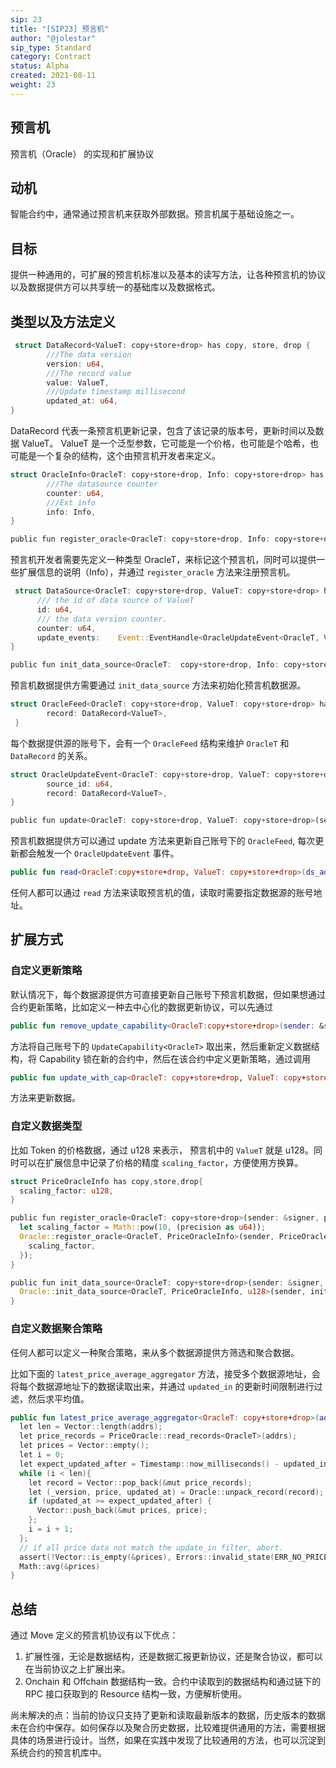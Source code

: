 ```yaml
---
sip: 23
title: "[SIP23] 预言机"
author: "@jolestar"
sip_type: Standard
category: Contract
status: Alpha
created: 2021-08-11
weight: 23
---
```


## 预言机

预言机（Oracle） 的实现和扩展协议

<!--more-->

## 动机

智能合约中，通常通过预言机来获取外部数据。预言机属于基础设施之一。

## 目标

提供一种通用的，可扩展的预言机标准以及基本的读写方法，让各种预言机的协议以及数据提供方可以共享统一的基础库以及数据格式。

## 类型以及方法定义

```rust
 struct DataRecord<ValueT: copy+store+drop> has copy, store, drop {
        ///The data version
        version: u64,
        ///The record value
        value: ValueT,
        ///Update timestamp millisecond
        updated_at: u64,
}
```

DataRecord 代表一条预言机更新记录，包含了该记录的版本号，更新时间以及数据 ValueT。 ValueT 是一个泛型参数，它可能是一个价格，也可能是个哈希，也可能是一个复杂的结构，这个由预言机开发者来定义。


```rust
struct OracleInfo<OracleT: copy+store+drop, Info: copy+store+drop> has key {
        ///The datasource counter
        counter: u64,
        ///Ext info
        info: Info,
}

public fun register_oracle<OracleT: copy+store+drop, Info: copy+store+drop>(sender: &signer, info: Info);
```

预言机开发者需要先定义一种类型 OracleT，来标记这个预言机，同时可以提供一些扩展信息的说明（Info），并通过 `register_oracle` 方法来注册预言机。


```rust
 struct DataSource<OracleT: copy+store+drop, ValueT: copy+store+drop> has key {
      /// the id of data source of ValueT
      id: u64,
      /// the data version counter.
      counter: u64,
      update_events: 	Event::EventHandle<OracleUpdateEvent<OracleT, ValueT>>,
}

public fun init_data_source<OracleT:  copy+store+drop, Info: copy+store+drop, ValueT: copy+store+drop>(sender: &signer, init_value: ValueT);
```

预言机数据提供方需要通过 `init_data_source` 方法来初始化预言机数据源。

```rust
struct OracleFeed<OracleT: copy+store+drop, ValueT: copy+store+drop> has key {
        record: DataRecord<ValueT>,
 }
```
每个数据提供源的账号下，会有一个 `OracleFeed` 结构来维护 `OracleT` 和 `DataRecord` 的关系。  


```rust
struct OracleUpdateEvent<OracleT: copy+store+drop, ValueT: copy+store+drop> has copy,store,drop {
        source_id: u64,
        record: DataRecord<ValueT>,
}

public fun update<OracleT: copy+store+drop, ValueT: copy+store+drop>(sender: &signer, value: ValueT); 

```

预言机数据提供方可以通过 update 方法来更新自己账号下的 `OracleFeed`, 每次更新都会触发一个 `OracleUpdateEvent` 事件。

```kotlin
public fun read<OracleT:copy+store+drop, ValueT: copy+store+drop>(ds_addr: address): ValueT
```

任何人都可以通过 `read` 方法来读取预言机的值，读取时需要指定数据源的账号地址。

## 扩展方式

### 自定义更新策略

默认情况下，每个数据源提供方可直接更新自己账号下预言机数据，但如果想通过合约更新策略，比如定义一种去中心化的数据更新协议，可以先通过 

```kotlin
public fun remove_update_capability<OracleT:copy+store+drop>(sender: &signer):UpdateCapability<OracleT>;
```
方法将自己账号下的 `UpdateCapability<OracleT>` 取出来，然后重新定义数据结构，将 Capability 锁在新的合约中，然后在该合约中定义更新策略，通过调用

```kotlin
public fun update_with_cap<OracleT: copy+store+drop, ValueT: copy+store+drop>(cap: &mut UpdateCapability<OracleT>, value: ValueT);
```

方法来更新数据。


### 自定义数据类型

比如 Token 的价格数据，通过 u128 来表示， 预言机中的 `ValueT` 就是 u128。同时可以在扩展信息中记录了价格的精度 `scaling_factor`，方便使用方换算。

```rust
struct PriceOracleInfo has copy,store,drop{
  scaling_factor: u128,
}

public fun register_oracle<OracleT: copy+store+drop>(sender: &signer, precision: u8){
  let scaling_factor = Math::pow(10, (precision as u64));
  Oracle::register_oracle<OracleT, PriceOracleInfo>(sender, PriceOracleInfo{
    scaling_factor,
  });
}

public fun init_data_source<OracleT: copy+store+drop>(sender: &signer, init_value: u128){
  Oracle::init_data_source<OracleT, PriceOracleInfo, u128>(sender, init_value);
}
```

### 自定义数据聚合策略

任何人都可以定义一种聚合策略，来从多个数据源提供方筛选和聚合数据。

比如下面的 `latest_price_average_aggregator` 方法，接受多个数据源地址，会将每个数据源地址下的数据读取出来，并通过 `updated_in` 的更新时间限制进行过滤，然后求平均值。

```kotlin
public fun latest_price_average_aggregator<OracleT: copy+store+drop>(addrs: &vector<address>, updated_in: u64): u128 {
  let len = Vector::length(addrs);
  let price_records = PriceOracle::read_records<OracleT>(addrs);
  let prices = Vector::empty();
  let i = 0;
  let expect_updated_after = Timestamp::now_milliseconds() - updated_in;
  while (i < len){
    let record = Vector::pop_back(&mut price_records);
    let (_version, price, updated_at) = Oracle::unpack_record(record);
    if (updated_at >= expect_updated_after) {
      Vector::push_back(&mut prices, price);
    };
    i = i + 1;
  };
  // if all price data not match the update_in filter, abort.
  assert(!Vector::is_empty(&prices), Errors::invalid_state(ERR_NO_PRICE_DATA_AVIABLE));
  Math::avg(&prices)
}
```

## 总结

通过 Move 定义的预言机协议有以下优点：

1. 扩展性强，无论是数据结构，还是数据汇报更新协议，还是聚合协议，都可以在当前协议之上扩展出来。
2. Onchain 和 Offchain 数据结构一致。合约中读取到的数据结构和通过链下的 RPC 接口获取到的 Resource 结构一致，方便解析使用。

尚未解决的点：当前的协议只支持了更新和读取最新版本的数据，历史版本的数据未在合约中保存。如何保存以及聚合历史数据，比较难提供通用的方法，需要根据具体的场景进行设计。当然，如果在实践中发现了比较通用的方法，也可以沉淀到系统合约的预言机库中。